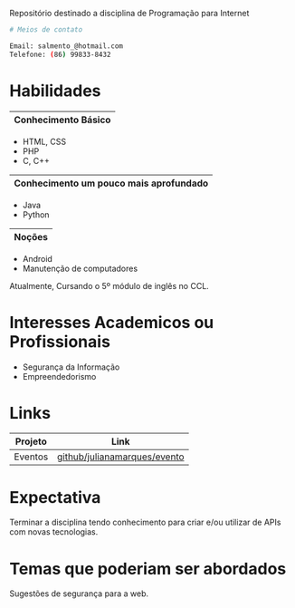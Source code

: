Repositório destinado a disciplina de Programação para Internet
```sh
# Meios de contato

Email: salmento_@hotmail.com 
Telefone: (86) 99833-8432 
``` 

# Habilidades

|Conhecimento Básico|
| ------ |


- HTML, CSS
- PHP
- C, C++

|Conhecimento um pouco mais aprofundado|
| ------ |
- Java
- Python


|Noções|
| ------ |
- Android
- Manutenção de computadores

Atualmente, Cursando o 5º módulo de inglês no CCL.

# Interesses Academicos ou Profissionais
- Segurança da Informação
- Empreendedorismo

# Links
|Projeto|Link|
| ------ | ------ |
|Eventos|[github/julianamarques/evento][DBGE]|


# Expectativa
Terminar a disciplina tendo conhecimento para criar e/ou utilizar de APIs com novas tecnologias.

# Temas que poderiam ser abordados
Sugestões de segurança para a web.


[DBGE]: <https://github.com/julianamarques/Eventos>
